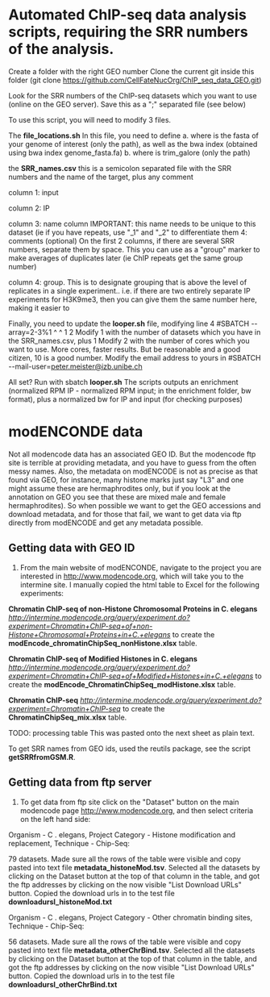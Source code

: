 # Automated ChIP-seq data analysis scripts, requiring the SRR numbers of the analysis. 

Create a folder with the right GEO number
Clone the current git inside this folder (git clone https://github.com/CellFateNucOrg/ChIP_seq_data_GEO.git)

Look for the SRR numbers of the ChIP-seq datasets which you want to use (online on the GEO server).
Save this as a ";" separated file (see below)

To use this script, you will need to modify 3 files.

The **file_locations.sh** In this file, you need to define a. where is the fasta of your genome of interest (only the path), as well as the bwa index (obtained using bwa index genome_fasta.fa) b. where is trim_galore (only the path)

the **SRR_names.csv** this is a semicolon separated file with the SRR numbers and the name of the target, plus any comment 

column 1: input 

column 2: IP 

column 3: name column IMPORTANT: this name needs to be unique to this dataset (ie if you have repeats, use "_1" and "_2"  to differentiate them 4: comments (optional) On the first 2 columns, if there are several SRR numbers, separate them by space. This you can use as a "group" marker to make averages of duplicates later (ie ChIP repeats get the same group number)

column 4: group. This is to designate grouping that is above the level of replicates in a single experiment.. i.e. if there are two entirely separate IP experiments for H3K9me3, then you can give them the same number here, making it easier to 

Finally, you need to update the **looper.sh** file, modifying line 4 
#SBATCH --array=2-3%1 
                  ^ ^ 
                  1 2 
Modify 1 with the number of datasets which you have in the SRR_names.csv, plus 1 Modify 2 with the number of cores which you want to use. More cores, faster results. But be reasonable and a good citizen, 10 is a good number.
Modify the email address to yours in 
#SBATCH --mail-user=peter.meister@izb.unibe.ch

All set? Run with sbatch **looper.sh**
The scripts outputs an enrichment (normalized RPM IP - normalized RPM input; in the enrichment folder, bw format), plus a normalized bw for IP and input (for checking purposes) 


# modENCONDE data
Not all modencode data has an associated GEO ID. But the modencode ftp site is terrible at providing metadata, and you have to guess from the often messy names. Also, the metadata on modENCODE is not as precise as that found via GEO, for instance, many histone marks just say "L3" and one might assume these are hermaphrodites only, but if you look at the annotation on GEO you see that these are mixed male and female hermaphrodites). So when possible we want to get the GEO accessions and download metadata, and for those that fail, we want to get data via ftp directly from modENCODE and get any metadata possible. 

## Getting data with GEO ID
1) From the main website of modENCONDE, navigate to the project you are interested in http://www.modencode.org, which will take you to the intermine site. I manually copied the html table to Excel for the following experiments: 

**Chromatin ChIP-seq of non-Histone Chromosomal Proteins in C. elegans** *http://intermine.modencode.org/query/experiment.do?experiment=Chromatin+ChIP-seq+of+non-Histone+Chromosomal+Proteins+in+C.+elegans* to create the **modEncode_chromatinChipSeq_nonHistone.xlsx** table.  

**Chromatin ChIP-seq of Modified Histones in C. elegans** *http://intermine.modencode.org/query/experiment.do?experiment=Chromatin+ChIP-seq+of+Modified+Histones+in+C.+elegans* to create the **modEncode_ChromatinChipSeq_modHistone.xlsx** table.

**Chromatin ChIP-seq** *http://intermine.modencode.org/query/experiment.do?experiment=Chromatin+ChIP-seq* to create the **ChromatinChipSeq_mix.xlsx** table.

TODO: processing table
This was pasted onto the next sheet as plain text. 

To get SRR names from GEO ids, used the reutils package, see the script **getSRRfromGSM.R**. 

## Getting data from ftp server
1) To get data from ftp site click on the "Dataset" button on the main modencode page http://www.modencode.org, and then select criteria on the left hand side: 

  Organism - C . elegans, 
  Project Category - Histone modification and replacement,
  Technique - Chip-Seq:
  
  79 datasets. Made sure all the rows of the table were visible and copy pasted into text file **metadata_histoneMod.tsv**.
  Selected all the datasets by clicking on the Dataset button at the top of that column in the table, and got the ftp addresses by clicking on the now visible "List Download URLs" button. Copied the download urls in to the test file **downloadursl_histoneMod.txt**


  Organism - C . elegans, 
  Project Category - Other chromatin binding sites,
  Technique - Chip-Seq:
  
  56 datasets. Made sure all the rows of the table were visible and copy pasted into text file **metadata_otherChrBind.tsv**.
  Selected all the datasets by clicking on the Dataset button at the top of that column in the table, and got the ftp addresses by clicking on the now visible "List Download URLs" button. Copied the download urls in to the test file **downloadursl_otherChrBind.txt**

